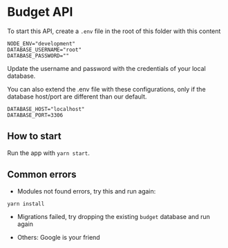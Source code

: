 # Budget API

To start this API, create a `.env` file in the root of this folder with this content

```
NODE_ENV="development"
DATABASE_USERNAME="root"
DATABASE_PASSWORD=""
```

Update the username and password with the credentials of your local database.

You can also extend the .env file with these configurations, only if the database host/port are different than our default.

```
DATABASE_HOST="localhost"
DATABASE_PORT=3306
```

## How to start

Run the app with `yarn start`.

## Common errors

* Modules not found errors, try this and run again:

```
yarn install
```

* Migrations failed, try dropping the existing `budget` database and run again

* Others: Google is your friend
